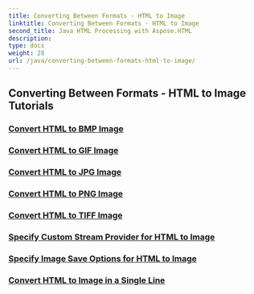 ```yaml
---
title: Converting Between Formats - HTML to Image
linktitle: Converting Between Formats - HTML to Image
second_title: Java HTML Processing with Aspose.HTML
description: 
type: docs
weight: 28
url: /java/converting-between-formats-html-to-image/
---
```


## Converting Between Formats - HTML to Image Tutorials
### [Convert HTML to BMP Image](./convert-html-to-bmp/)
### [Convert HTML to GIF Image](./convert-html-to-gif/)
### [Convert HTML to JPG Image](./convert-html-to-jpg/)
### [Convert HTML to PNG Image](./convert-html-to-png/)
### [Convert HTML to TIFF Image](./convert-html-to-tiff/)
### [Specify Custom Stream Provider for HTML to Image](./custom-stream-provider-html-to-image/)
### [Specify Image Save Options for HTML to Image](./image-save-options-html-to-image/)
### [Convert HTML to Image in a Single Line](./convert-html-to-image-in-single-line/)